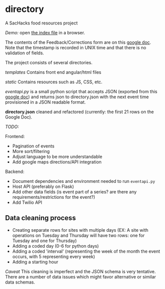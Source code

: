 # directory
A SacHacks food resources project

_Demo:_ open [the index file](templates/angularindex.html) in a browser.

The contents of the Feedback/Corrections form are on this [google doc](https://docs.google.com/spreadsheets/d/184QEwk06fxhsCmkmgL8FnLInUsw1FOtwJQSzWK_Z1Fg/edit?usp=sharing). Note that the timestamp is recorded in UNIX time and that there is no validation of fields.

The project consists of several directories.

*templates*
Contains front end angular/html files

*static*
Contains resources such as JS, CSS, etc.

*eventapi.py*
is a small python script that accepts JSON (exported from this [google doc](https://docs.google.com/spreadsheets/d/1JwAlUxOp9ixiEl-AwyPmRLRFgGUR7I1qWzLog2rCydo/edit?usp=sharing)) and returns json to directory.json with the next event time provisioned in a JSON readable format.

**directory.json**
cleaned and refactored (currently: the first 21 rows on the Google Doc).

*TODO:*

Frontend:
* Pagination of events
* More sort/filtering
* Adjust language to be more understandable
* Add google maps directions/API integration

Backend:
* Document dependencies and environment needed to run `eventapi.py`
* Host API (preferably on Flask)
* Add other data fields (is event part of a series? are there any requirements/restrictions for the event?)
* Add Twilio API

## Data cleaning process


- Creating separate rows for sites with multiple days (EX: A site with operations
on Tuesday and Thursday will have two rows: one for Tuesday and one for
Thursday)
- Adding a coded day (0-6 for python days)
- Adding a coded 'interval' (representing the week of the month the event occurs, with 5 representing every week)
- Adding a starting hour

_Caveat_ This cleaning is imperfect and the JSON schema is very tentative. There
are a number of data issues which might favor alternative or
similar data schemas.

